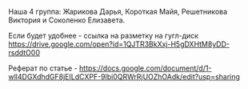 Наша 4 группа: Жарикова Дарья, Короткая Майя, Решетникова Виктория и Соколенко Елизавета.

Если будет удобнее - ссылка на разметку на гугл-диск https://drive.google.com/open?id=1QJTR3BkXxj-H5gDXHtM8yDD-rsddtO00

Реферат по статье - https://docs.google.com/document/d/1-wll4DGXdhdGF8jEILdCXPF-9lbi0QRWrRjUOZhOAdk/edit?usp=sharing
